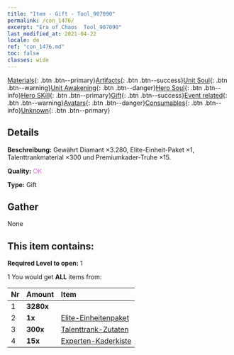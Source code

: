 ```yaml
---
title: "Item - Gift - Tool_907090"
permalink: /con_1476/
excerpt: "Era of Chaos  Tool_907090"
last_modified_at: 2021-04-22
locale: de
ref: "con_1476.md"
toc: false
classes: wide
---
```

 [Materials](/ItemsDE/){: .btn .btn--primary}[Artifacts](/ItemsDE/Artifacts/){: .btn .btn--success}[Unit Soul](/ItemsDE/UnitSoul/){: .btn .btn--warning}[Unit Awakening](/ItemsDE/UnitAwakening/){: .btn .btn--danger}[Hero Soul](/ItemsDE/HeroSoul/){: .btn .btn--info}[Hero SKill](/ItemsDE/HeroSkill/){: .btn .btn--primary}[Gift](/ItemsDE/Gift/){: .btn .btn--success}[Event related](/ItemsDE/Events/){: .btn .btn--warning}[Avatars](/ItemsDE/Avatars/){: .btn .btn--danger}[Consumables](/ItemsDE/Consumables/){: .btn .btn--info}[Unknown](/ItemsDE/Unknown/){: .btn .btn--primary}

## Details
 **Beschreibung:** Gewährt Diamant ×3.280, Elite-Einheit-Paket ×1, Talenttrankmaterial ×300 und Premiumkader-Truhe ×15.

 **Quality:** <span style="color: #DA70D6">OK</span>

 **Type:** Gift

## Gather

  None

## This item contains:

 **Required Level to open:** 1

 1 You would get **ALL** items  from:

  | Nr | Amount |     Item    |
  |:---|:-------|:------------|
  | 1 |  **3280x** | <i class="fas fa-gem"/> |  | 
  | 2 |  **1x** | [Elite-Einheitenpaket](/de/Items/con_1477/) |  | 
  | 3 |  **300x** | [Talenttrank-Zutaten](/de/Items/con_1120/) |  | 
  | 4 |  **15x** | [Experten-Kaderkiste](/de/Items/con_760/) |  | 
